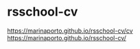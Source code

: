 # rsschool-cv

https://marinaporto.github.io/rsschool-cv/cv https://marinaporto.github.io/rsschool-cv/